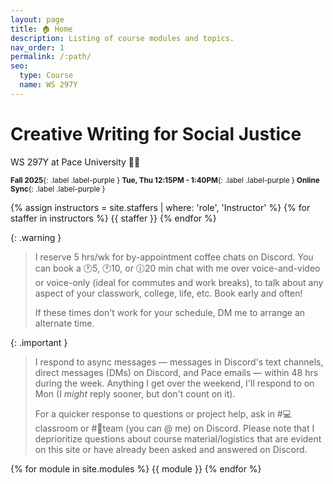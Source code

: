 ```yaml
---
layout: page
title: 🏠 Home
description: Listing of course modules and topics.
nav_order: 1
permalink: /:path/
seo:
  type: Course
  name: WS 297Y
---
```


# Creative Writing for Social Justice
<p class="fs-6 fw-300">WS 297Y at Pace University 👋🏾</p>


<small>**Fall 2025**{: .label .label-purple } **Tue, Thu 12:15PM - 1:40PM**{: .label .label-purple } **Online Sync**{: .label .label-purple }</small>


{% assign instructors = site.staffers | where: 'role', 'Instructor' %}
{% for staffer in instructors %}
{{ staffer }}
{% endfor %}

{: .warning }
> I reserve 5 hrs/wk for by-appointment coffee chats on Discord. You can book a 🕐5, 🕐10, or 🕧20 min chat with me over voice-and-video or voice-only (ideal for commutes and work breaks), to talk about any aspect of your classwork, college, life, etc. Book early and often!
>
> If these times don't work for your schedule, DM me to arrange an alternate time. 

{: .important }
> I respond to async messages — messages in Discord's text channels, direct messages (DMs) on Discord, and Pace emails — within 48 hrs during the week. Anything I get over the weekend, I'll respond to on Mon (I *might* reply sooner, but don't count on it). 
>
> For a quicker response to questions or project help, ask in #💻classroom or #🔢team (you can @ me) on Discord. Please note that I deprioritize questions about course material/logistics that are evident on this site or have already been asked and answered on Discord.

{% for module in site.modules %}
{{ module }}
{% endfor %}
